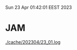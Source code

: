 Sun 23 Apr 01:42:01 EEST 2023
# JAM
<a href='./cache/202304/23_01.log'>./cache/202304/23_01.log</a>

